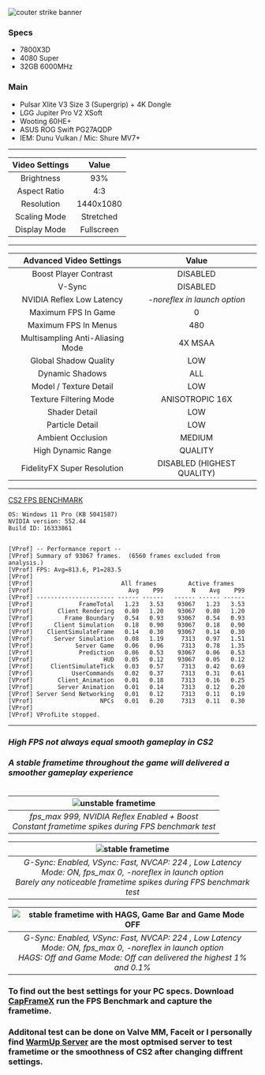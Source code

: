 ![couter strike banner](https://i.ibb.co/8Yq6F8T/cs2-banner-for-faceit.jpg)

### Specs
- 7800X3D  
- 4080 Super  
- 32GB 6000MHz  

### Main
- Pulsar Xlite V3 Size 3 (Supergrip) + 4K Dongle
- LGG Jupiter Pro V2 XSoft
- Wooting 60HE+
- ASUS ROG Swift PG27AQDP
- IEM: Dunu Vulkan / Mic: Shure MV7+
---

| Video Settings | Value |
| :---: | :-: |
| Brightness | 93% |
| Aspect Ratio | 4:3 |
| Resolution | 1440x1080 |
| Scaling Mode | Stretched |
| Display Mode | Fullscreen |

---

| Advanced Video Settings | Value |
| :---: | :-: |
| Boost Player Contrast | DISABLED |
| V-Sync | DISABLED |
| NVIDIA Reflex Low Latency | *-noreflex in launch option* |
| Maximum FPS In Game | 0 |
| Maximum FPS In Menus | 480 |
| Multisampling Anti-Aliasing Mode | 4X MSAA |
| Global Shadow Quality | LOW |
| Dynamic Shadows | ALL |
| Model / Texture Detail | LOW |
| Texture Filtering Mode | ANISOTROPIC 16X |
| Shader Detail | LOW |
| Particle Detail | LOW |
| Ambient Occlusion | MEDIUM |
| High Dynamic Range | QUALITY |
| FidelityFX Super Resolution | DISABLED (HIGHEST QUALITY) |

---
[CS2 FPS BENCHMARK](https://steamcommunity.com/sharedfiles/filedetails/?id=3240880604)  

```
OS: Windows 11 Pro (KB 5041587)
NVIDIA version: 552.44  
Build ID: 16333861


[VProf] -- Performance report --
[VProf] Summary of 93067 frames.  (6560 frames excluded from analysis.)
[VProf] FPS: Avg=813.6, P1=283.5
[VProf] 
[VProf]                         All frames         Active frames   
[VProf]                           Avg    P99        N    Avg    P99
[VProf] ---------------------- ------ ------   ------ ------ ------
[VProf]             FrameTotal   1.23   3.53    93067   1.23   3.53
[VProf]       Client Rendering   0.80   1.20    93067   0.80   1.20
[VProf]         Frame Boundary   0.54   0.93    93067   0.54   0.93
[VProf]      Client Simulation   0.18   0.90    93067   0.18   0.90
[VProf]    ClientSimulateFrame   0.14   0.30    93067   0.14   0.30
[VProf]      Server Simulation   0.08   1.19     7313   0.97   1.51
[VProf]            Server Game   0.06   0.96     7313   0.78   1.35
[VProf]             Prediction   0.06   0.53    93067   0.06   0.53
[VProf]                    HUD   0.05   0.12    93067   0.05   0.12
[VProf]     ClientSimulateTick   0.03   0.57     7313   0.42   0.69
[VProf]           UserCommands   0.02   0.37     7313   0.31   0.61
[VProf]       Client_Animation   0.01   0.18     7313   0.16   0.25
[VProf]       Server Animation   0.01   0.14     7313   0.12   0.20
[VProf] Server Send Networking   0.01   0.12     7313   0.11   0.19
[VProf]                   NPCs   0.01   0.20     7313   0.11   0.30
[VProf] 
[VProf] VProfLite stopped.
```

---
### *High FPS not always equal smooth gameplay in CS2*
### *A stable frametime throughout the game will delivered a smoother gameplay experience*<br><br>



| ![unstable frametime](https://i.ibb.co/sy0vdL1/unstable-frametime.png) | 
|:--:| 
| *fps_max 999, NVIDIA Reflex Enabled + Boost <br> Constant frametime spikes during FPS benchmark test* |

| ![stable frametime](https://i.ibb.co/J7gVBxR/stable-frametime.png) | 
|:--:| 
| *G-Sync: Enabled, VSync: Fast, NVCAP: 224 , Low Latency Mode: ON, fps_max 0, -noreflex in launch option <br> Barely any noticeable frametime spikes during FPS benchmark test* |  

| ![stable frametime with HAGS, Game Bar and Game Mode OFF](https://i.ibb.co/SJTvbB1/HAGS-GAMEMODE-GAMEBAR-OFF.png) | 
|:--:| 
| *G-Sync: Enabled, VSync: Fast, NVCAP: 224 , Low Latency Mode: ON, fps_max 0, -noreflex in launch option <br> HAGS: Off and Game Mode: Off can delivered the highest 1% and 0.1%* |  




### To find out the best settings for your PC specs. Download [CapFrameX](https://www.capframex.com/download) run the FPS Benchmark and capture the frametime.
### Additonal test can be done on Valve MM, Faceit or I personally find [WarmUp Server](https://www.warmupserver.net) are the most optmised server to test frametime or the smoothness of CS2 after changing diffrent settings.

